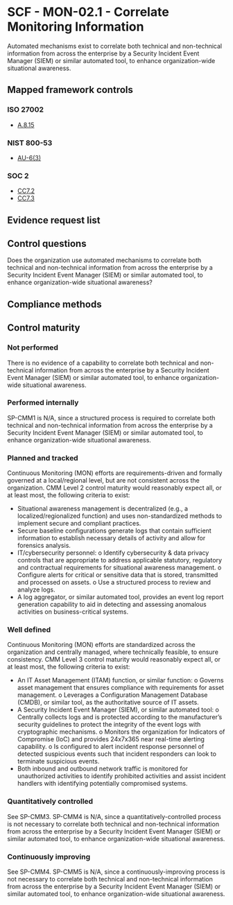 # SCF - MON-02.1 - Correlate Monitoring Information
Automated mechanisms exist to correlate both technical and non-technical information from across the enterprise by a Security Incident Event Manager (SIEM) or similar automated tool, to enhance organization-wide situational awareness.
## Mapped framework controls
### ISO 27002
- [A.8.15](../iso27002/a-8.md#a815)

### NIST 800-53
- [AU-6(3)](../nist80053/au-6-3.md)

### SOC 2
- [CC7.2](../soc2/cc72.md)
- [CC7.3](../soc2/cc73.md)

## Evidence request list


## Control questions
Does the organization use automated mechanisms to correlate both technical and non-technical information from across the enterprise by a Security Incident Event Manager (SIEM) or similar automated tool, to enhance organization-wide situational awareness?

## Compliance methods


## Control maturity
### Not performed
There is no evidence of a capability to correlate both technical and non-technical information from across the enterprise by a Security Incident Event Manager (SIEM) or similar automated tool, to enhance organization-wide situational awareness.

### Performed internally
SP-CMM1 is N/A, since a structured process is required to correlate both technical and non-technical information from across the enterprise by a Security Incident Event Manager (SIEM) or similar automated tool, to enhance organization-wide situational awareness.

### Planned and tracked
Continuous Monitoring (MON) efforts are requirements-driven and formally governed at a local/regional level, but are not consistent across the organization. CMM Level 2 control maturity would reasonably expect all, or at least most, the following criteria to exist:
- Situational awareness management is decentralized (e.g., a localized/regionalized function) and uses non-standardized methods to implement secure and compliant practices.
- Secure baseline configurations generate logs that contain sufficient information to establish necessary details of activity and allow for forensics analysis.
- IT/cybersecurity personnel:
o	Identify cybersecurity & data privacy controls that are appropriate to address applicable statutory, regulatory and contractual requirements for situational awareness management.
o	Configure alerts for critical or sensitive data that is stored, transmitted and processed on assets.
o	Use a structured process to review and analyze logs.
- A log aggregator, or similar automated tool, provides an event log report generation capability to aid in detecting and assessing anomalous activities on business-critical systems.

### Well defined
Continuous Monitoring (MON) efforts are standardized across the organization and centrally managed, where technically feasible, to ensure consistency. CMM Level 3 control maturity would reasonably expect all, or at least most, the following criteria to exist:
- An IT Asset Management (ITAM) function, or similar function:
o	Governs asset management that ensures compliance with requirements for asset management.
o	Leverages a Configuration Management Database (CMDB), or similar tool, as the authoritative source of IT assets.
- A Security Incident Event Manager (SIEM), or similar automated tool:
o	Centrally collects logs and is protected according to the manufacturer’s security guidelines to protect the integrity of the event logs with cryptographic mechanisms.
o	Monitors the organization for Indicators of Compromise (IoC) and provides 24x7x365 near real-time alerting capability.
o	Is configured to alert incident response personnel of detected suspicious events such that incident responders can look to terminate suspicious events.
- Both inbound and outbound network traffic is monitored for unauthorized activities to identify prohibited activities and assist incident handlers with identifying potentially compromised systems.

### Quantitatively controlled
See SP-CMM3. SP-CMM4 is N/A, since a quantitatively-controlled process is not necessary to correlate both technical and non-technical information from across the enterprise by a Security Incident Event Manager (SIEM) or similar automated tool, to enhance organization-wide situational awareness.

### Continuously improving
See SP-CMM4. SP-CMM5 is N/A, since a continuously-improving process is not necessary to correlate both technical and non-technical information from across the enterprise by a Security Incident Event Manager (SIEM) or similar automated tool, to enhance organization-wide situational awareness.
